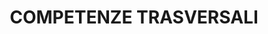 ---
title: COMPETENZE TRASVERSALI
skills:
  - Autodisciplina
  - Creatività
  - Comunicazione
  - Pazienza e perseveranza
  - Mente analitica
  - Capacità di problem solving
--- 